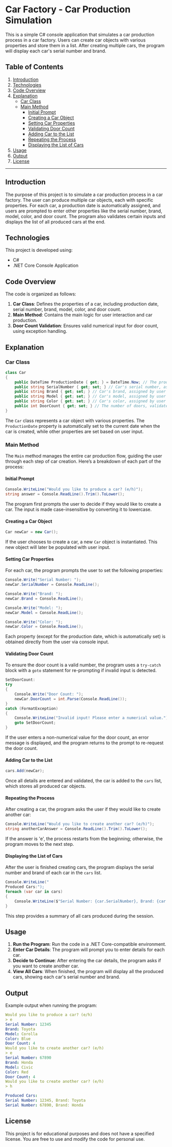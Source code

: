 
# Car Factory - Car Production Simulation

This is a simple C# console application that simulates a car production process in a car factory. Users can create car objects with various properties and store them in a list. After creating multiple cars, the program will display each car's serial number and brand.

## Table of Contents
1. [Introduction](#introduction)
2. [Technologies](#technologies)
3. [Code Overview](#code-overview)
4. [Explanation](#explanation)
   - [Car Class](#car-class)
   - [Main Method](#main-method)
       - [Initial Prompt](#initial-prompt)
       - [Creating a Car Object](#creating-a-car-object)
       - [Setting Car Properties](#setting-car-properties)
       - [Validating Door Count](#validating-door-count)
       - [Adding Car to the List](#adding-car-to-the-list)
       - [Repeating the Process](#repeating-the-process)
       - [Displaying the List of Cars](#displaying-the-list-of-cars)
5. [Usage](#usage)
6. [Output](#output)
7. [License](#license)

---

## Introduction

The purpose of this project is to simulate a car production process in a car factory. The user can produce multiple car objects, each with specific properties. For each car, a production date is automatically assigned, and users are prompted to enter other properties like the serial number, brand, model, color, and door count. The program also validates certain inputs and displays the list of all produced cars at the end.

## Technologies

This project is developed using:
- C#
- .NET Core Console Application

## Code Overview

The code is organized as follows:
1. **Car Class**: Defines the properties of a car, including production date, serial number, brand, model, color, and door count.
2. **Main Method**: Contains the main logic for user interaction and car production.
3. **Door Count Validation**: Ensures valid numerical input for door count, using exception handling.

## Explanation

### Car Class

```csharp
class Car
{
    public DateTime ProductionDate { get; } = DateTime.Now; // The production date is automatically set to the current date and time.
    public string SerialNumber { get; set; } // Car's serial number, assigned by user input.
    public string Brand { get; set; } // Car's brand, assigned by user input.
    public string Model { get; set; } // Car's model, assigned by user input.
    public string Color { get; set; } // Car's color, assigned by user input.
    public int DoorCount { get; set; } // The number of doors, validated as an integer.
}
```

The `Car` class represents a car object with various properties. The `ProductionDate` property is automatically set to the current date when the car is created, while other properties are set based on user input.

### Main Method
The `Main` method manages the entire car production flow, guiding the user through each step of car creation. Here’s a breakdown of each part of the process:

#### Initial Prompt
```csharp
Console.WriteLine("Would you like to produce a car? (e/h)");
string answer = Console.ReadLine().Trim().ToLower();
```

The program first prompts the user to decide if they would like to create a car. The input is made case-insensitive by converting it to lowercase.

#### Creating a Car Object
```csharp
Car newCar = new Car();
```

If the user chooses to create a car, a new `Car` object is instantiated. This new object will later be populated with user input.

#### Setting Car Properties
For each car, the program prompts the user to set the following properties:

```csharp
Console.Write("Serial Number: ");
newCar.SerialNumber = Console.ReadLine();

Console.Write("Brand: ");
newCar.Brand = Console.ReadLine();

Console.Write("Model: ");
newCar.Model = Console.ReadLine();

Console.Write("Color: ");
newCar.Color = Console.ReadLine();
```

Each property (except for the production date, which is automatically set) is obtained directly from the user via console input.

#### Validating Door Count
To ensure the door count is a valid number, the program uses a `try-catch` block with a `goto` statement for re-prompting if invalid input is detected.

```csharp
SetDoorCount:
try
{
    Console.Write("Door Count: ");
    newCar.DoorCount = int.Parse(Console.ReadLine());
}
catch (FormatException)
{
    Console.WriteLine("Invalid input! Please enter a numerical value.");
    goto SetDoorCount;
}
```

If the user enters a non-numerical value for the door count, an error message is displayed, and the program returns to the prompt to re-request the door count.

#### Adding Car to the List
```csharp
cars.Add(newCar);
```

Once all details are entered and validated, the car is added to the `cars` list, which stores all produced car objects.

#### Repeating the Process
After creating a car, the program asks the user if they would like to create another car:

```csharp
Console.WriteLine("Would you like to create another car? (e/h)");
string anotherCarAnswer = Console.ReadLine().Trim().ToLower();
```

If the answer is 'e', the process restarts from the beginning; otherwise, the program moves to the next step.

#### Displaying the List of Cars
After the user is finished creating cars, the program displays the serial number and brand of each car in the `cars` list.

```csharp
Console.WriteLine("
Produced Cars:");
foreach (var car in cars)
{
    Console.WriteLine($"Serial Number: {car.SerialNumber}, Brand: {car.Brand}");
}
```

This step provides a summary of all cars produced during the session.

## Usage

1. **Run the Program**: Run the code in a .NET Core-compatible environment.
2. **Enter Car Details**: The program will prompt you to enter details for each car.
3. **Decide to Continue**: After entering the car details, the program asks if you want to create another car.
4. **View All Cars**: When finished, the program will display all the produced cars, showing each car's serial number and brand.

## Output

Example output when running the program:

```yaml
Would you like to produce a car? (e/h)
> e
Serial Number: 12345
Brand: Toyota
Model: Corolla
Color: Blue
Door Count: 4
Would you like to create another car? (e/h)
> e
Serial Number: 67890
Brand: Honda
Model: Civic
Color: Red
Door Count: 4
Would you like to create another car? (e/h)
> h

Produced Cars:
Serial Number: 12345, Brand: Toyota
Serial Number: 67890, Brand: Honda
```

## License

This project is for educational purposes and does not have a specified license. You are free to use and modify the code for personal use.
